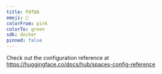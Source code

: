 ```yaml
---
title: PdfQA
emoji: 🐨
colorFrom: pink
colorTo: green
sdk: docker
pinned: false
---
```


Check out the configuration reference at https://huggingface.co/docs/hub/spaces-config-reference
